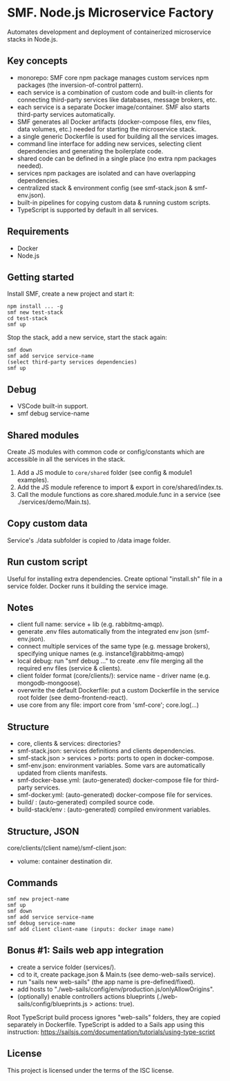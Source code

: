 # SMF. Node.js Microservice Factory

Automates development and deployment of containerized microservice stacks in Node.js.

## Key concepts

- monorepo: SMF core npm package manages custom services npm packages (the inversion-of-control pattern).
- each service is a combination of custom code and built-in clients for connecting third-party services like databases, message brokers, etc.
- each service is a separate Docker image/container. SMF also starts third-party services automatically.
- SMF generates all Docker artifacts (docker-compose files, env files, data volumes, etc.) needed for starting the microservice stack.
- a single generic Dockerfile is used for building all the services images.
- command line interface for adding new services, selecting client dependencies and generating the boilerplate code.
- shared code can be defined in a single place (no extra npm packages needed).
- services npm packages are isolated and can have overlapping dependencies.
- centralized stack & environment config (see smf-stack.json & smf-env.json).
- built-in pipelines for copying custom data & running custom scripts.
- TypeScript is supported by default in all services.

## Requirements

- Docker
- Node.js

## Getting started

Install SMF, create a new project and start it:
```
npm install ... -g
smf new test-stack
cd test-stack
smf up
```
Stop the stack, add a new service, start the stack again:
```
smf down
smf add service service-name
(select third-party services dependencies)
smf up
```

## Debug

- VSCode built-in support.
- smf debug service-name

## Shared modules

Create JS modules with common code or config/constants which are accessible in all the services in the stack.

1. Add a JS module to `core/shared` folder (see config & module1 examples).
2. Add the JS module reference to import & export in core/shared/index.ts.
3. Call the module functions as core.shared.module.func in a service (see ./services/demo/Main.ts).

## Copy custom data

Service's ./data subfolder is copied to /data image folder.

## Run custom script

Useful for installing extra dependencies.
Create optional "install.sh" file in a service folder.
Docker runs it building the service image.

## Notes

- client full name: service + lib (e.g. rabbitmq-amqp).
- generate .env files automatically from the integrated env json (smf-env.json).
- connect multiple services of the same type (e.g. message brokers), specifying unique names (e.g. instance1@rabbitmq-amqp)
- local debug: run "smf debug ..." to create .env file merging all the required env files (service & clients).
- client folder format (core/clients/): service name - driver name (e.g. mongodb-mongoose).
- overwrite the default Dockerfile: put a custom Dockerfile in the service root folder (see demo-frontend-react).
- use core from any file: import core from 'smf-core'; core.log(...)

## Structure

- core, clients & services: directories?
- smf-stack.json: services definitions and clients dependencies.
- smf-stack.json > services > ports: ports to open in docker-compose.
- smf-env.json: environment variables. Some vars are automatically updated from clients manifests.
- smf-docker-base.yml: (auto-generated) docker-compose file for third-party services.
- smf-docker.yml: (auto-generated) docker-compose file for services.
- build/ : (auto-generated) compiled source code.
- build-stack/env : (auto-generated) compiled environment variables.

## Structure, JSON

core/clients/(client name)/smf-client.json: 

- volume: container destination dir.

## Commands

```
smf new project-name
smf up
smf down
smf add service service-name
smf debug service-name
smf add client client-name (inputs: docker image name)
```

## Bonus #1: Sails web app integration

- create a service folder (services/<new service>).
- cd to it, create package.json & Main.ts (see demo-web-sails service).
- run "sails new web-sails" (the app name is pre-defined/fixed).
- add hosts to "./web-sails/config/env/production.js/onlyAllowOrigins".
- (optionally) enable controllers actions blueprints (./web-sails/config/blueprints.js > actions: true).

Root TypeScript build process ignores "web-sails" folders, they are copied separately in Dockerfile.
TypeScript is added to a Sails app using this instruction:
https://sailsjs.com/documentation/tutorials/using-type-script 

## License

This project is licensed under the terms of the ISC license.